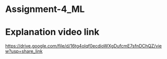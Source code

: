 # Assignment-4_ML
# Explanation video link

https://drive.google.com/file/d/16tg4olqf0ecdioWXgDufcmE7sfnDChQZ/view?usp=share_link
